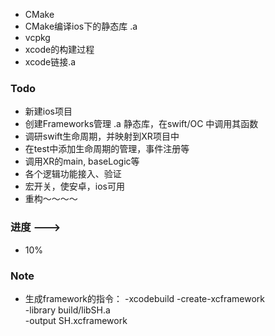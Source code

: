 - CMake
- CMake编译ios下的静态库 .a
- vcpkg
- xcode的构建过程
- xcode链接.a


### Todo
- 新建ios项目
- 创建Frameworks管理 .a 静态库，在swift/OC 中调用其函数
- 调研swift生命周期，并映射到XR项目中
- 在test中添加生命周期的管理，事件注册等
- 调用XR的main, baseLogic等
- 各个逻辑功能接入、验证
- 宏开关，使安卓，ios可用
- 重构～～～～


### 进度 --->
- 10%

### Note
- 生成framework的指令：
	 -xcodebuild -create-xcframework \
	 -library build/libSH.a \
	 -output SH.xcframework



